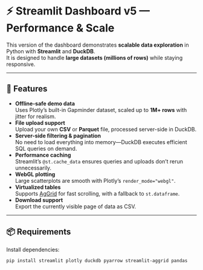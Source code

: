# ⚡ Streamlit Dashboard v5 — Performance & Scale

This version of the dashboard demonstrates **scalable data exploration** in Python with **Streamlit** and **DuckDB**.  
It is designed to handle **large datasets (millions of rows)** while staying responsive.

---

## 🚀 Features
- **Offline-safe demo data**  
  Uses Plotly’s built-in Gapminder dataset, scaled up to **1M+ rows** with jitter for realism.
- **File upload support**  
  Upload your own **CSV** or **Parquet** file, processed server-side in DuckDB.
- **Server-side filtering & pagination**  
  No need to load everything into memory—DuckDB executes efficient SQL queries on demand.
- **Performance caching**  
  Streamlit’s `@st.cache_data` ensures queries and uploads don’t rerun unnecessarily.
- **WebGL plotting**  
  Large scatterplots are smooth with Plotly’s `render_mode="webgl"`.
- **Virtualized tables**  
  Supports [AgGrid](https://github.com/PablocFonseca/streamlit-aggrid) for fast scrolling, with a fallback to `st.dataframe`.
- **Download support**  
  Export the currently visible page of data as CSV.

---

## 📦 Requirements
Install dependencies:

```bash
pip install streamlit plotly duckdb pyarrow streamlit-aggrid pandas
